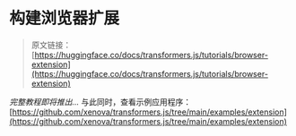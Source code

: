 # 构建浏览器扩展

> 原文链接：[https://huggingface.co/docs/transformers.js/tutorials/browser-extension](https://huggingface.co/docs/transformers.js/tutorials/browser-extension)

*完整教程即将推出...* 与此同时，查看示例应用程序：[https://github.com/xenova/transformers.js/tree/main/examples/extension](https://github.com/xenova/transformers.js/tree/main/examples/extension)
